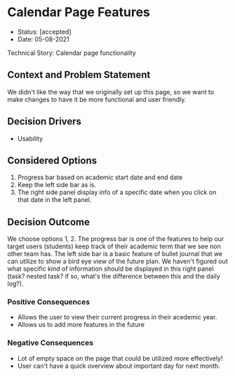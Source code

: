 # Calendar Page Features

* Status: [accepted]
* Date: 05-08-2021

Technical Story: Calendar page functionality

## Context and Problem Statement

We didn't like the way that we originally set up this page, so we want to make changes to have it be more functional and user friendly.

## Decision Drivers

* Usability

## Considered Options

1. Progress bar based on academic start date and end date
2. Keep the left side bar as is.
3. The right side panel display info of a specific date when you click on that date in the left panel.

## Decision Outcome

We choose options 1, 2. The progress bar is one of the features to help our target users (students) keep track of their academic term that we see non other team has. The left side bar is a basic feature of bullet journal that we can utilize to show a bird eye view of the future plan.
We haven't figured out what specific kind of information should be displayed in this right panel (task? nested task? if so, what's the difference between this and the daily log?).

### Positive Consequences

* Allows the user to view their current progress in their acedemic year.
* Allows us to add more features in the future

### Negative Consequences

* Lot of empty space on the page that could be utilized more effectively!
* User can't have a quick overview about important day for next month.

